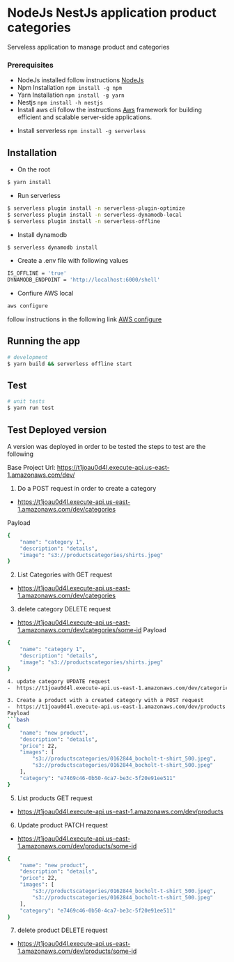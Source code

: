 # NodeJs NestJs application product categories

Serveless application to manage product and categories

### Prerequisites

- NodeJs installed follow instructions <a href="https://nodejs.org/en/download/">NodeJs</a>
- Npm Installation
  `npm install -g npm`
- Yarn Installation
  `npm install -g yarn`
- Nestjs
  `npm install -h nestjs`
- Install aws cli follow the instructions <a href="https://docs.aws.amazon.com/cli/latest/userguide/getting-started-install.html" target="_blank">Aws</a> framework for building efficient and scalable server-side applications.</p>
- Install serverless
  `npm install -g serverless`

## Installation

- On the root

```bash
$ yarn install
```

- Run serverless

```bash
$ serverless plugin install -n serverless-plugin-optimize
$ serverless plugin install -n serverless-dynamodb-local
$ serverless plugin install -n serverless-offline
```

- Install dynamodb

```bash
$ serverless dynamodb install
```

- Create a .env file with following values

```bash
IS_OFFLINE = 'true'
DYNAMODB_ENDPOINT = 'http://localhost:6000/shell'
```

- Confiure AWS local

```bash
aws configure
```

follow instructions in the following link <a href="https://docs.aws.amazon.com/cli/latest/userguide/cli-configure-quickstart.html">AWS configure</a>

## Running the app

```bash
# development
$ yarn build && serverless offline start
```

## Test

```bash
# unit tests
$ yarn run test
```

## Test Deployed version

A version was deployed in order to be tested the steps to test are the following

Base Project Url: https://t1joau0d4l.execute-api.us-east-1.amazonaws.com/dev/

1. Do a POST request in order to create a category

- https://t1joau0d4l.execute-api.us-east-1.amazonaws.com/dev/categories

Payload

```bash
{
    "name": "category 1",
    "description": "details",
    "image": "s3://productscategories/shirts.jpeg"
}
```

2. List Categories with GET request

- https://t1joau0d4l.execute-api.us-east-1.amazonaws.com/dev/categories

3. delete category DELETE request

- https://t1joau0d4l.execute-api.us-east-1.amazonaws.com/dev/categories/some-id
  Payload

````bash
{
    "name": "category 1",
    "description": "details",
    "image": "s3://productscategories/shirts.jpeg"
}

4. update category UPDATE request
-  https://t1joau0d4l.execute-api.us-east-1.amazonaws.com/dev/categories/some-id

3. Create a product with a created category with a POST request
-  https://t1joau0d4l.execute-api.us-east-1.amazonaws.com/dev/products
Payload
```bash
{
    "name": "new product",
    "description": "details",
    "price": 22,
    "images": [
        "s3://productscategories/0162844_bocholt-t-shirt_500.jpeg",
        "s3://productscategories/0162844_bocholt-t-shirt_500.jpeg"
    ],
    "category": "e7469c46-0b50-4ca7-be3c-5f20e91ee511"
}
````

5. List products GET request

- https://t1joau0d4l.execute-api.us-east-1.amazonaws.com/dev/products

6. Update product PATCH request

- https://t1joau0d4l.execute-api.us-east-1.amazonaws.com/dev/products/some-id

```bash
{
    "name": "new product",
    "description": "details",
    "price": 22,
    "images": [
        "s3://productscategories/0162844_bocholt-t-shirt_500.jpeg",
        "s3://productscategories/0162844_bocholt-t-shirt_500.jpeg"
    ],
    "category": "e7469c46-0b50-4ca7-be3c-5f20e91ee511"
}
```

7. delete product DELETE request

- https://t1joau0d4l.execute-api.us-east-1.amazonaws.com/dev/products/some-id
